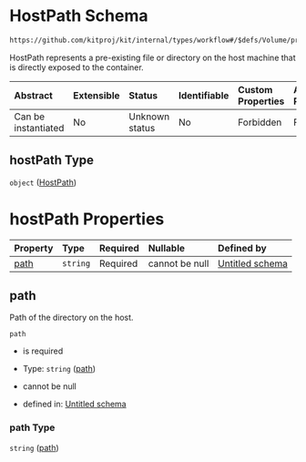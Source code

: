 # HostPath Schema

```txt
https://github.com/kitproj/kit/internal/types/workflow#/$defs/Volume/properties/hostPath
```

HostPath represents a pre-existing file or directory on the host machine that is directly exposed to the container.

| Abstract            | Extensible | Status         | Identifiable | Custom Properties | Additional Properties | Access Restrictions | Defined In                                                                      |
| :------------------ | :--------- | :------------- | :----------- | :---------------- | :-------------------- | :------------------ | :------------------------------------------------------------------------------ |
| Can be instantiated | No         | Unknown status | No           | Forbidden         | Forbidden             | none                | [workflow.schema.json\*](../../out/workflow.schema.json "open original schema") |

## hostPath Type

`object` ([HostPath](workflow-defs-hostpath.md))

# hostPath Properties

| Property      | Type     | Required | Nullable       | Defined by                                                                                                                                            |
| :------------ | :------- | :------- | :------------- | :---------------------------------------------------------------------------------------------------------------------------------------------------- |
| [path](#path) | `string` | Required | cannot be null | [Untitled schema](workflow-defs-hostpath-properties-path.md "https://github.com/kitproj/kit/internal/types/workflow#/$defs/HostPath/properties/path") |

## path

Path of the directory on the host.

`path`

*   is required

*   Type: `string` ([path](workflow-defs-hostpath-properties-path.md))

*   cannot be null

*   defined in: [Untitled schema](workflow-defs-hostpath-properties-path.md "https://github.com/kitproj/kit/internal/types/workflow#/$defs/HostPath/properties/path")

### path Type

`string` ([path](workflow-defs-hostpath-properties-path.md))
